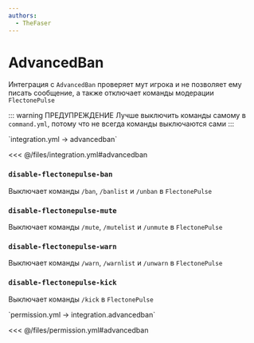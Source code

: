 ```yaml
---
authors:
  - TheFaser
---
```


# AdvancedBan

Интеграция с `AdvancedBan` проверяет мут игрока и не позволяет ему писать сообщение, а также отключает команды модерации `FlectonePulse`

::: warning ПРЕДУПРЕЖДЕНИЕ
Лучше выключить команды самому в `command.yml`, потому что не всегда команды выключаются сами
:::

[//]: # (integration.yml)
<!--@include: @/parts/words.md#setting-->
<!--@include: @/parts/words.md#path--> `integration.yml → advancedban`

<!--@include: @/parts/words.md#default-->
<<< @/files/integration.yml#advancedban

<!--@include: @/parts/enable.md-->

### `disable-flectonepulse-ban`

Выключает команды `/ban`, `/banlist` и `/unban` в `FlectonePulse`

### `disable-flectonepulse-mute`

Выключает команды `/mute`, `/mutelist` и `/unmute` в `FlectonePulse`

### `disable-flectonepulse-warn`

Выключает команды `/warn`, `/warnlist` и `/unwarn` в `FlectonePulse`

### `disable-flectonepulse-kick`

Выключает команды `/kick` в `FlectonePulse`

[//]: # (permission.yml)
<!--@include: @/parts/words.md#permission-->
<!--@include: @/parts/words.md#path--> `permission.yml → integration.advancedban`

<!--@include: @/parts/words.md#default-->
<<< @/files/permission.yml#advancedban

<!--@include: @/parts/permission/permissionTier3.md-->